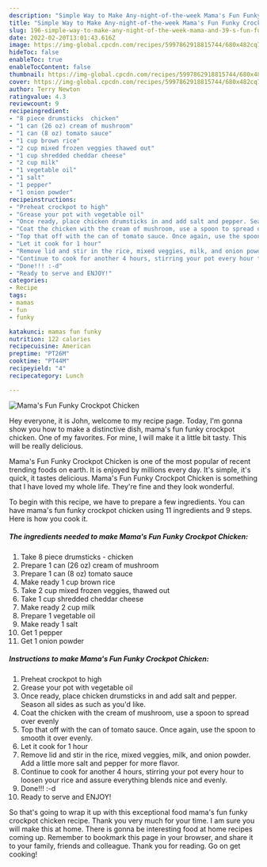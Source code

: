 ```yaml
---
description: "Simple Way to Make Any-night-of-the-week Mama's Fun Funky Crockpot Chicken"
title: "Simple Way to Make Any-night-of-the-week Mama's Fun Funky Crockpot Chicken"
slug: 196-simple-way-to-make-any-night-of-the-week-mama-and-39-s-fun-funky-crockpot-chicken
date: 2022-02-20T13:01:43.616Z
image: https://img-global.cpcdn.com/recipes/5997862918815744/680x482cq70/mamas-fun-funky-crockpot-chicken-recipe-main-photo.jpg
hideToc: false
enableToc: true
enableTocContent: false
thumbnail: https://img-global.cpcdn.com/recipes/5997862918815744/680x482cq70/mamas-fun-funky-crockpot-chicken-recipe-main-photo.jpg
cover: https://img-global.cpcdn.com/recipes/5997862918815744/680x482cq70/mamas-fun-funky-crockpot-chicken-recipe-main-photo.jpg
author: Terry Newton
ratingvalue: 4.3
reviewcount: 9
recipeingredient:
- "8 piece drumsticks  chicken"
- "1 can (26 oz) cream of mushroom"
- "1 can (8 oz) tomato sauce"
- "1 cup brown rice"
- "2 cup mixed frozen veggies thawed out"
- "1 cup shredded cheddar cheese"
- "2 cup milk"
- "1 vegetable oil"
- "1 salt"
- "1 pepper"
- "1 onion powder"
recipeinstructions:
- "Preheat crockpot to high"
- "Grease your pot with vegetable oil"
- "Once ready, place chicken drumsticks in and add salt and pepper. Season all sides as such as you&#39;d like."
- "Coat the chicken with the cream of mushroom, use a spoon to spread over evenly"
- "Top that off with the can of tomato sauce. Once again, use the spoon to smooth it over evenly."
- "Let it cook for 1 hour"
- "Remove lid and stir in the rice, mixed veggies, milk, and onion powder. Add a little more salt and pepper for more flavor."
- "Continue to cook for another 4 hours, stirring your pot every hour to loosen your rice and assure everything blends nice and evenly."
- "Done!!! :-d"
- "Ready to serve and ENJOY!"
categories:
- Recipe
tags:
- mamas
- fun
- funky

katakunci: mamas fun funky 
nutrition: 122 calories
recipecuisine: American
preptime: "PT26M"
cooktime: "PT44M"
recipeyield: "4"
recipecategory: Lunch

---
```



![Mama&#39;s Fun Funky Crockpot Chicken](https://img-global.cpcdn.com/recipes/5997862918815744/680x482cq70/mamas-fun-funky-crockpot-chicken-recipe-main-photo.jpg)

Hey everyone, it is John, welcome to my recipe page. Today, I'm gonna show you how to make a distinctive dish, mama&#39;s fun funky crockpot chicken. One of my favorites. For mine, I will make it a little bit tasty. This will be really delicious.



Mama&#39;s Fun Funky Crockpot Chicken is one of the most popular of recent trending foods on earth. It is enjoyed by millions every day. It's simple, it's quick, it tastes delicious. Mama&#39;s Fun Funky Crockpot Chicken is something that I have loved my whole life. They're fine and they look wonderful.


To begin with this recipe, we have to prepare a few ingredients. You can have mama&#39;s fun funky crockpot chicken using 11 ingredients and 9 steps. Here is how you cook it.

<!--inarticleads1-->

##### The ingredients needed to make Mama&#39;s Fun Funky Crockpot Chicken:

1. Take 8 piece drumsticks - chicken
1. Prepare 1 can (26 oz) cream of mushroom
1. Prepare 1 can (8 oz) tomato sauce
1. Make ready 1 cup brown rice
1. Take 2 cup mixed frozen veggies, thawed out
1. Take 1 cup shredded cheddar cheese
1. Make ready 2 cup milk
1. Prepare 1 vegetable oil
1. Make ready 1 salt
1. Get 1 pepper
1. Get 1 onion powder




<!--inarticleads2-->

##### Instructions to make Mama&#39;s Fun Funky Crockpot Chicken:

1. Preheat crockpot to high
1. Grease your pot with vegetable oil
1. Once ready, place chicken drumsticks in and add salt and pepper. Season all sides as such as you&#39;d like.
1. Coat the chicken with the cream of mushroom, use a spoon to spread over evenly
1. Top that off with the can of tomato sauce. Once again, use the spoon to smooth it over evenly.
1. Let it cook for 1 hour
1. Remove lid and stir in the rice, mixed veggies, milk, and onion powder. Add a little more salt and pepper for more flavor.
1. Continue to cook for another 4 hours, stirring your pot every hour to loosen your rice and assure everything blends nice and evenly.
1. Done!!! :-d
1. Ready to serve and ENJOY!



So that's going to wrap it up with this exceptional food mama&#39;s fun funky crockpot chicken recipe. Thank you very much for your time. I am sure you will make this at home. There is gonna be interesting food at home recipes coming up. Remember to bookmark this page in your browser, and share it to your family, friends and colleague. Thank you for reading. Go on get cooking!
